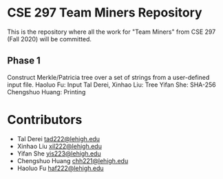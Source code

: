 # CSE 297 Team Miners Repository
This is the repository where all the work for "Team Miners" from CSE 297 (Fall 2020) will be committed.

## Phase 1
Construct Merkle/Patricia tree over a set of strings from a user-defined input file.
Haoluo Fu: Input
Tal Derei, Xinhao Liu: Tree
Yifan She: SHA-256
Chengshuo Huang: Printing

# Contributors
- Tal Derei <tad222@lehigh.edu>
- Xinhao Liu <xil222@lehigh.edu>
- Yifan She <yis223@lehigh.edu>
- Chengshuo Huang <chh221@lehigh.edu>
- Haoluo Fu <haf222@lehigh.edu>


